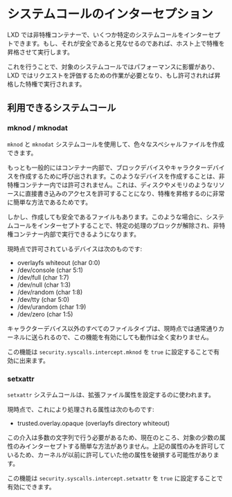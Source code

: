 # システムコールのインターセプション
<!-- System call interception -->
<!--
LXD supports intercepting some specific system calls from unprivileged
containers and if they're considered to be safe, will executed with
elevated privileges on the host.
-->
LXD では非特権コンテナーで、いくつか特定のシステムコールをインターセプトできます。もし、それが安全であると見なせるのであれば、ホスト上で特権を昇格させて実行します。

<!--
Doing so comes with a performance impact for the syscall in question and
will cause some work for LXD to evaluate the request and if allowed,
process it with elevated privileges.
-->
これを行うことで、対象のシステムコールではパフォーマンスに影響があり、LXD ではリクエストを評価するための作業が必要となり、もし許可されれば昇格した特権で実行されます。

## 利用できるシステムコール
<!-- Available system calls -->
### mknod / mknodat
<!--
The `mknod` and `mknodat` system calls can be used to create a variety of special files.
-->
`mknod` と `mknodat` システムコールを使用して、色々なスペシャルファイルを作成できます。

<!--
Most commonly inside containers, they may be called to create block or character devices.
Creating such devices isn't allowed in unprivileged containers as this
is a very easy way to escalate privileges by allowing direct write
access to resources like disks or memory.
-->
もっとも一般的にはコンテナー内部で、ブロックデバイスやキャラクターデバイスを作成するために呼び出されます。このようなデバイスを作成することは、非特権コンテナー内では許可されません。これは、ディスクやメモリのようなリソースに直接書き込みのアクセスを許可することになり、特権を昇格するのに非常に簡単な方法であるためです。　

<!--
But there are files which are safe to create. For those, intercepting
this syscall may unblock some specific workloads and allow them to run
inside an unprivileged containers.
-->
しかし、作成しても安全であるファイルもあります。このような場合に、システムコールをインターセプトすることで、特定の処理のブロックが解除され、非特権コンテナー内部で実行できるようになります。

<!--
The devices which are currently allowed are:
-->
現時点で許可されているデバイスは次のものです:

 - overlayfs whiteout (char 0:0)
 - /dev/console (char 5:1)
 - /dev/full (char 1:7)
 - /dev/null (char 1:3)
 - /dev/random (char 1:8)
 - /dev/tty (char 5:0)
 - /dev/urandom (char 1:9)
 - /dev/zero (char 1:5)

<!--
All file types other than character devices are currently sent to the
kernel as usual, so enabling this feature doesn't change their behavior
at all.
-->
キャラクターデバイス以外のすべてのファイルタイプは、現時点では通常通りカーネルに送られるので、この機能を有効にしても動作は全く変わりません。

<!--
This can be enabled by setting `security.syscalls.intercept.mknod` to `true`.
-->
この機能は `security.syscalls.intercept.mknod` を `true` に設定することで有効に出来ます。

### setxattr
<!--
The `setxattr` system call is used to set extended attributes on files.
-->
`setxattr` システムコールは、拡張ファイル属性を設定するのに使われます。

<!--
The attributes which are handled by this currently are:
-->
現時点で、これにより処理される属性は次のものです:

 - trusted.overlay.opaque (overlayfs directory whiteout)

<!--
Note that because the mediation must happen on a number of character
strings, there is no easy way at present to only intercept the few
attributes we care about. As we only allow the attributes above, this
may result in breakage for other attributes that would have been
previously allowed by the kernel.
-->
この介入は多数の文字列で行う必要があるため、現在のところ、対象の少数の属性のみインターセプトする簡単な方法がありません。上記の属性のみを許可しているため、カーネルが以前に許可していた他の属性を破損する可能性があります。

<!--
This can be enabled by setting `security.syscalls.intercept.setxattr` to `true`.
-->
この機能は `security.syscalls.intercept.setxattr` を `true` に設定することで有効にできます。
